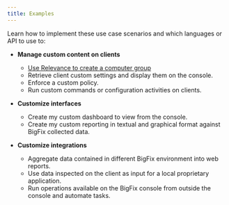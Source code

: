 ```yaml
---
title: Examples
---
```


Learn how to implement these use case scenarios and which languages or API to use to:

* **Manage custom content on clients**
  * [Use Relevance to create a computer group](./custom-computer-group.html)
  * Retrieve client custom settings and display them on the console.
  * Enforce a custom policy.
  * Run custom commands or configuration activities on clients.

* **Customize interfaces**
  * Create my custom dashboard to view from the console.
  * Create my custom reporting in textual and graphical format against BigFix collected data.

* **Customize integrations**
  * Aggregate data contained in different BigFix environment into web reports.
  * Use data inspected on the client as input for a local proprietary application.
  * Run operations available on the BigFix console from outside the console and automate tasks.
